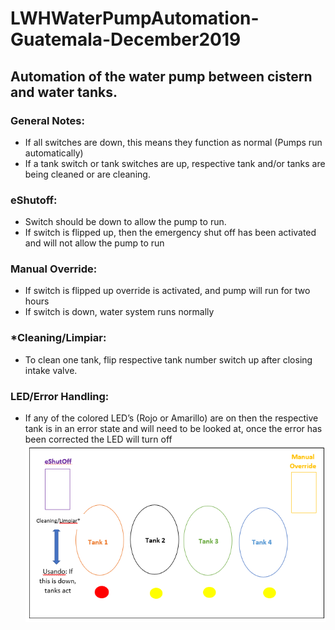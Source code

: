 # LWHWaterPumpAutomation-Guatemala-December2019
## Automation of the water pump between cistern and water tanks. 
### General Notes: 
* If all switches are down, this means they function as normal (Pumps run automatically)
* If a tank switch or tank switches are up, respective tank and/or tanks are being cleaned or are cleaning.
### eShutoff:
* Switch should be down to allow the pump to run.
* If switch is flipped up, then the emergency shut off has been activated and will not allow the pump to run
### Manual Override:
* If switch is flipped up override is activated, and pump will run for two hours
* If switch is down, water system runs normally
### *Cleaning/Limpiar:
* To clean one tank, flip respective tank number switch up after closing intake valve. 
### LED/Error Handling:
* If any of the colored LED’s (Rojo or Amarillo) are on then the respective tank is in an error state and will need to be looked at, once the error has been corrected the LED will turn off
![Image of Control Panel](https://github.com/PacTEA/LWHWaterPumpAutomation-Guatemala-December2019/blob/master/ControlPanelDiagram.PNG)

